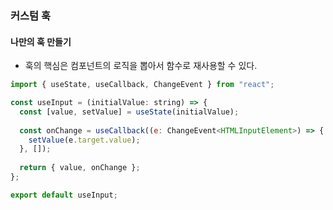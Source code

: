 ### 커스텀 훅
#### 나만의 훅 만들기
- 훅의 핵심은 컴포넌트의 로직을 뽑아서 함수로 재사용할 수 있다.
```javascript
import { useState, useCallback, ChangeEvent } from "react";

const useInput = (initialValue: string) => {
  const [value, setValue] = useState(initialValue);
  
  const onChange = useCallback((e: ChangeEvent<HTMLInputElement>) => {
    setValue(e.target.value);
  }, []);
  
  return { value, onChange };
};

export default useInput;
```
